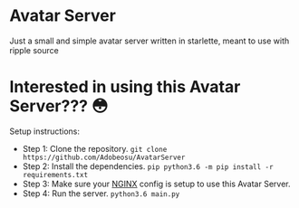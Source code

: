 # Avatar Server
Just a small and simple avatar server written in starlette, meant to use with ripple source

# Interested in using this Avatar Server??? :flushed:
Setup instructions:
* Step 1: Clone the repository. `git clone https://github.com/Adobeosu/AvatarServer`
* Step 2: Install the dependencies. `pip python3.6 -m pip install -r requirements.txt`
* Step 3: Make sure your <a href=https://pastebin.com/Se8YUfEE>NGINX</a> config is setup to use this Avatar Server.
* Step 4: Run the server. `python3.6 main.py`